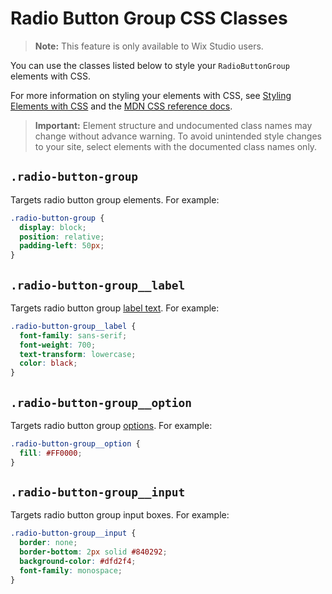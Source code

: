 <!-- This article was published using the Doc Push single-sourcing tool. Any changes to this article MUST be made in the source file. Find it at www.github.com/wix-private/velo-docs.-->

# Radio Button Group CSS Classes

> **Note:** This feature is only available to Wix Studio users.

You can use the classes listed below
to style your `RadioButtonGroup` elements with CSS.

For more information on styling your elements with CSS, see
[Styling Elements with CSS]($w/styling-elements-with-css) and the
[MDN CSS reference docs](https://developer.mozilla.org/en-US/docs/Learn/CSS).

<blockquote class="important">

__Important:__
Element structure and undocumented class names
may change without advance warning.
To avoid unintended style changes to your site,
select elements with the documented class names only.

</blockquote>

## `.radio-button-group`

Targets radio button group elements.
For example:

```css
.radio-button-group {
  display: block;
  position: relative;
  padding-left: 50px;
}
```

## `.radio-button-group__label`

Targets radio button group [label text]($w/radiobuttongroup/label).
For example:

```css
.radio-button-group__label {
  font-family: sans-serif;
  font-weight: 700;
  text-transform: lowercase;
  color: black;
}
```

## `.radio-button-group__option`

Targets radio button group [options]($w/radiobuttongroup/options).
For example:

```css
.radio-button-group__option {
  fill: #FF0000;
}
```

## `.radio-button-group__input`

Targets radio button group input boxes.
For example:

```css
.radio-button-group__input {
  border: none;
  border-bottom: 2px solid #840292;
  background-color: #dfd2f4;
  font-family: monospace;
}
```
